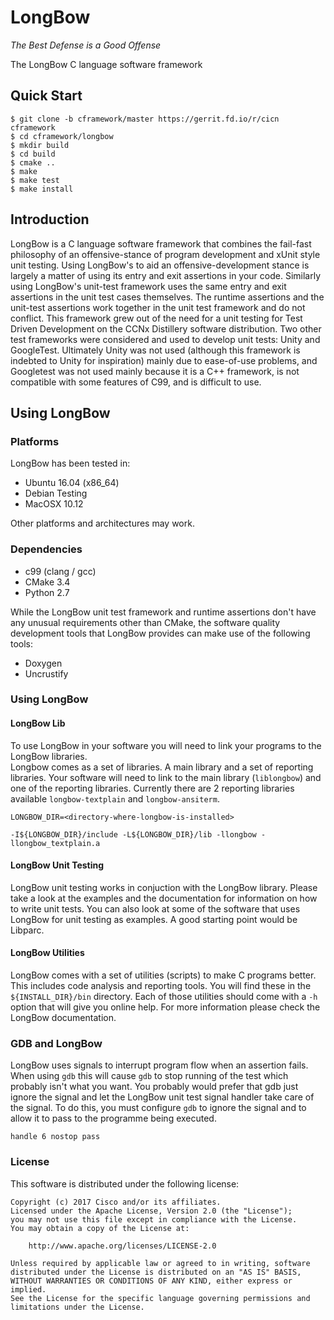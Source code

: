 LongBow
=======
_The Best Defense is a Good Offense_

The LongBow C language software framework

## Quick Start ##

```
$ git clone -b cframework/master https://gerrit.fd.io/r/cicn cframework
$ cd cframework/longbow
$ mkdir build
$ cd build
$ cmake ..
$ make
$ make test
$ make install
```

## Introduction ##

LongBow is a C language software framework that combines the fail-fast philosophy of an offensive-stance of program
development and xUnit style unit testing. Using LongBow's to aid an offensive-development stance is largely a matter
of using its entry and exit assertions in your code. Similarly using LongBow's unit-test framework uses the same entry
and exit assertions in the unit test cases themselves. The runtime assertions and the unit-test assertions work
together in the unit test framework and do not conflict. This framework grew out of the need for a unit testing for
Test Driven Development on the CCNx Distillery software distribution.
Two other test frameworks were considered and used to develop unit tests: Unity and GoogleTest.  Ultimately Unity
was not used (although this framework is indebted to Unity for inspiration) mainly due to ease-of-use problems,
and Googletest was not used mainly because it is a C++ framework, is not compatible with some features of C99, and is
difficult to use.

## Using LongBow ##

### Platforms ###

LongBow has been tested in:

- Ubuntu 16.04 (x86_64)
- Debian Testing
- MacOSX 10.12

Other platforms and architectures may work.

### Dependencies ###

- c99 (clang / gcc)
- CMake 3.4
- Python 2.7

While the LongBow unit test framework and runtime assertions don't have any unusual requirements other than CMake, 
the software quality development tools that LongBow provides can make use of the following tools:

- Doxygen
- Uncrustify

### Using LongBow ###

#### LongBow Lib

To use LongBow in your software you will need to link your programs to the LongBow libraries.  
Longbow comes as a set of libraries. A main library and a set of reporting libraries.  Your software will need to 
link to the main library (`liblongbow`) and one of the reporting libraries.  Currently there are 2 reporting libraries 
available `longbow-textplain` and `longbow-ansiterm`.

```
LONGBOW_DIR=<directory-where-longbow-is-installed>

-I${LONGBOW_DIR}/include -L${LONGBOW_DIR}/lib -llongbow -llongbow_textplain.a
```

#### LongBow Unit Testing

LongBow unit testing works in conjuction with the LongBow library. Please take a look at the examples and the 
documentation for information on how to write unit tests.  You can also look at some of the software that uses LongBow 
for unit testing as examples.  A good starting point would be Libparc.

#### LongBow Utilities

LongBow comes with a set of utilities (scripts) to make C programs better. This includes code analysis and reporting 
tools. You will find these in the `${INSTALL_DIR}/bin` directory. Each of those utilities should come with a `-h` 
option that will give you online help. For more information please check the LongBow documentation.

### GDB and LongBow ###
LongBow uses signals to interrupt program flow when an assertion fails.
When using `gdb` this will cause `gdb` to stop running of the test which probably isn't what you want.
You probably would prefer that gdb just ignore the signal and let the LongBow unit test signal handler take care of the 
signal. To do this, you must configure `gdb` to ignore the signal and to allow it to pass to the programme being 
executed.

`handle 6 nostop pass`


### License ###

This software is distributed under the following license:

```
Copyright (c) 2017 Cisco and/or its affiliates.
Licensed under the Apache License, Version 2.0 (the "License");
you may not use this file except in compliance with the License.
You may obtain a copy of the License at:

    http://www.apache.org/licenses/LICENSE-2.0

Unless required by applicable law or agreed to in writing, software
distributed under the License is distributed on an "AS IS" BASIS,
WITHOUT WARRANTIES OR CONDITIONS OF ANY KIND, either express or implied.
See the License for the specific language governing permissions and
limitations under the License.
```


